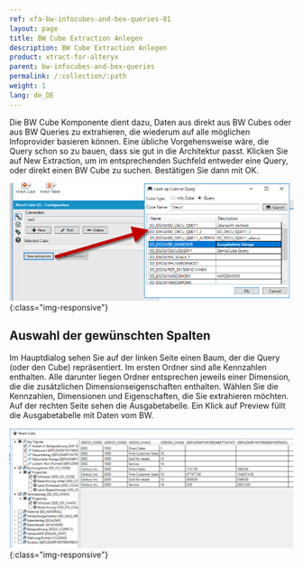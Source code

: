 ```yaml
---
ref: xfa-bw-infocubes-and-bex-queries-01
layout: page
title: BW Cube Extraction Anlegen
description: BW Cube Extraction Anlegen
product: xtract-for-alteryx
parent: bw-infocubes-and-bex-queries
permalink: /:collection/:path
weight: 1
lang: de_DE
---
```


Die BW Cube Komponente dient dazu, Daten aus direkt aus BW Cubes oder aus BW Queries zu extrahieren, die wiederum auf alle möglichen Infoprovider basieren können. Eine übliche Vorgehensweise wäre, die Query schon so zu bauen, dass sie gut in die Architektur passt.
Klicken Sie auf New Extraction, um im entsprechenden Suchfeld entweder eine Query, oder direkt einen BW Cube zu suchen. Bestätigen Sie dann mit OK.

![Designer](/img/content/xfa/bwcube01.png){:class="img-responsive"}

## Auswahl der gewünschten Spalten

Im Hauptdialog sehen Sie auf der linken Seite einen Baum, der die Query (oder den Cube) repräsentiert. Im ersten Ordner sind alle Kennzahlen enthalten. Alle darunter liegen Ordner entsprechen jeweils einer Dimension, die die zusätzlichen Dimensionseigenschaften enthalten. Wählen Sie die Kennzahlen, Dimensionen und Eigenschaften, die Sie extrahieren möchten. Auf der rechten Seite sehen die Ausgabetabelle. Ein Klick auf Preview füllt die Ausgabetabelle mit Daten vom BW.

![Designer](/img/content/xfa/bwcube02.png){:class="img-responsive"}


